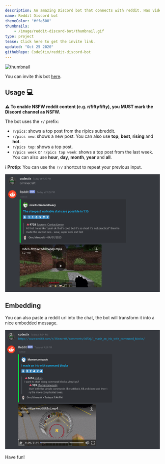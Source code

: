 ```yaml
---
description: An amazing Discord bot that connects with reddit. Has video downloading support, 50/50 spoilers ...
name: Reddit Discord bot
themeColor: "#ffa500"
thumbnails:
    - /image/reddit-discord-bot/thumbnail.gif
type: project
tease: Click here to get the invite link.
updated: "Oct 25 2020"
githubRepo: CodeStix/reddit-discord-bot
---
```


![thumbnail](/image/reddit-discord-bot/thumbnail.gif)

You can invite this bot [here](https://discord.com/oauth2/authorize?client_id=711524405163065385&scope=bot&permissions=326720).

## Usage :computer:

**:warning: To enable NSFW reddit content (e.g. r/fiftyfifty), you MUST mark the Discord channel as NSFW.**

The bot uses the `r/` prefix:

-   `r/pics`: shows a top post from the r/pics subreddit.
-   `r/pics new`: shows a new post. You can also use **top**, **best**, **rising** and **hot**.
-   `r/pics top`: shows a top post.
-   `r/pics week` or `r/pics top week`: shows a top post from the last week. You can also use **hour**, **day**, **month**, **year** and **all**.

:information_source: **Protip:** You can use the `r//` shortcut to repeat your previous input.

![bot prefix usage](https://github.com/CodeStix/reddit-discord-bot/raw/master/images/redditprefix.png)

## Embedding

You can also paste a reddit url into the chat, the bot will transform it into a nice embedded message.

![reddit url embedding](https://github.com/CodeStix/reddit-discord-bot/raw/master/images/redditurl.png)

Have fun!
